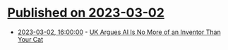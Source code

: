 # [Published on 2023-03-02](index.md)

* [2023-03-02, 16:00:00](https://yro.slashdot.org/story/23/03/02/1550245/uk-argues-ai-is-no-more-of-an-inventor-than-your-cat?utm_source=rss1.0mainlinkanon&utm_medium=feed) - [UK Argues AI Is No More of an Inventor Than Your Cat](https://yro.slashdot.org/story/23/03/02/1550245/uk-argues-ai-is-no-more-of-an-inventor-than-your-cat?utm_source=rss1.0mainlinkanon&utm_medium=feed)
